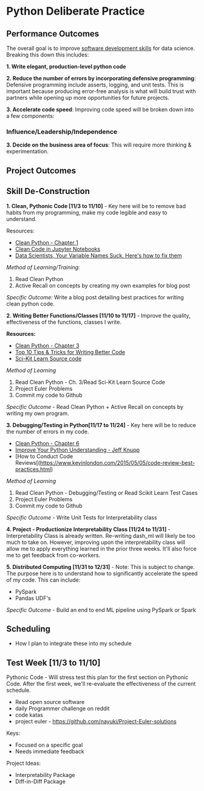 # Python Deliberate Practice

## Performance Outcomes
The overall goal is to improve [software development skills](http://treycausey.com/software_dev_skills.html) for data science. Breaking this down this includes: 

**1. Write elegant, production-level python code**

**2. Reduce the number of errors by incorporating defensive programming**: Defensive programming include asserts, logging, and unit tests. This is important because producing error-free analysis is what will build trust with partners while opening up more opportunities for future projects. 

**3. Accelerate code speed**: Improving code speed will be broken down into a few components:

### Influence/Leadership/Independence
**3. Decide on the business area of focus**: This will require more thinking & experimentation. 

## Project Outcomes 

## Skill De-Construction 
**1. Clean, Pythonic Code [11/3 to 11/10]** - Key here will be to remove bad habits from my programming, make my code legible and easy to understand. 

Resources:
- [Clean Python - Chapter 1](https://www.amazon.com/dp/1788996666?aaxitk=O0D8QewWcjJgRm12H9gWAw&pd_rd_i=1788996666&pf_rd_p=44fc3e0f-4b9e-4ed8-b33b-363a7257163d&hsa_cr_id=4159268800601&sb-ci-n=asinImage&sb-ci-v=https%3A%2F%2Fm.media-amazon.com%2Fimages%2FI%2F71aUCNW6ONL.jpg&sb-ci-a=1788996666)
- [Clean Code in Jupyter Notebooks](https://www.youtube.com/watch?time_continue=390&v=2QLgf2YLlus)
- [Data Scientists, Your Variable Names Suck. Here's how to fix them](https://towardsdatascience.com/data-scientists-your-variable-names-are-awful-heres-how-to-fix-them-89053d2855be)

*Method of Learning/Training*: 
1. Read Clean Python
2. Active Recall on concepts by creating my own examples for blog post

*Specific Outcome:* Write a blog post detailing best practices for writing clean python code. 

**2. Writing Better Functions/Classes [11/10 to 11/17]** - Improve the quality, effectiveness of the functions, classes I write. 

**Resources:** 
- [Clean Python - Chapter 3](https://www.amazon.com/dp/1788996666?aaxitk=O0D8QewWcjJgRm12H9gWAw&pd_rd_i=1788996666&pf_rd_p=44fc3e0f-4b9e-4ed8-b33b-363a7257163d&hsa_cr_id=4159268800601&sb-ci-n=asinImage&sb-ci-v=https%3A%2F%2Fm.media-amazon.com%2Fimages%2FI%2F71aUCNW6ONL.jpg&sb-ci-a=1788996666)
- [Top 10 Tips & Tricks for Writing Better Code](https://www.youtube.com/watch?v=C-gEQdGVXbk)
- [Sci-Kit Learn Source code](https://github.com/scikit-learn/scikit-learn/tree/master/sklearn)

*Method of Learning*
1. Read Clean Python - Ch. 3/Read Sci-Kit Learn Source Code 
2. Project Euler Problems 
3. Commit my code to Github

*Specific Outcome* - Read Clean Python + Active Recall on concepts by writing my own program.

**3. Debugging/Testing in Python[11/17 to 11/24]** - Key here will be to reduce the number of errors in my code. 

- [Clean Python - Chapter 6](https://www.amazon.com/dp/1788996666?aaxitk=O0D8QewWcjJgRm12H9gWAw&pd_rd_i=1788996666&pf_rd_p=44fc3e0f-4b9e-4ed8-b33b-363a7257163d&hsa_cr_id=4159268800601&sb-ci-n=asinImage&sb-ci-v=https%3A%2F%2Fm.media-amazon.com%2Fimages%2FI%2F71aUCNW6ONL.jpg&sb-ci-a=1788996666)
- [Improve Your Python Understanding - Jeff Knupp](https://jeffknupp.com/blog/2013/12/09/improve-your-python-understanding-unit-testing) 
- [How to Conduct Code Reviews[(https://www.kevinlondon.com/2015/05/05/code-review-best-practices.html)

*Method of Learning*
1. Read Clean Python - Debugging/Testing or Read Scikit Learn Test Cases 
2. Project Euler Problems 
3. Commit my code to Github 

*Specific Outcome* - Write Unit Tests for Interpretability class 

**4. Project - Productionize Interpretability Class [11/24 to 11/31]** - Interpretability Class is already written. Re-writing dash_ml will likely be too much to take on. However, improving upon the interpretability class will allow me to apply everything learned in the prior three weeks. It'll also force me to get feedback from co-workers. 

**5. Distributed Computing [11/31 to 12/31]** - Note: This is subject to change. The purpose here is to understand how to significantly accelerate the speed of my code. This can include:
- PySpark
- Pandas UDF's

*Specific Outcome* - Build an end to end ML pipeline using PySpark or Spark

## Scheduling 
- How I plan to integrate these into my schedule 

## Test Week [11/3 to 11/10]
Pythonic Code - Will stress test this plan for the first section on Pythonic Code. After the first week, we'll re-evaluate the effectiveness of the current schedule. 








- Read open source software 
- daily Programmer challenge on reddit 
- code katas 
- project euler - https://github.com/nayuki/Project-Euler-solutions

Keys:
- Focused on a specific goal 
- Needs immediate feedback 

Project Ideas: 
- Interpretability Package
- Diff-in-Diff Package 


